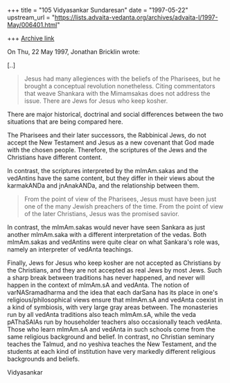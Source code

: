 +++
title = "105 Vidyasankar Sundaresan"
date = "1997-05-22"
upstream_url = "https://lists.advaita-vedanta.org/archives/advaita-l/1997-May/006401.html"

+++
[Archive link](https://lists.advaita-vedanta.org/archives/advaita-l/1997-May/006401.html)

On Thu, 22 May 1997, Jonathan Bricklin wrote:

[..]

>
> Jesus had many allegiences
> with the beliefs of the Pharisees, but he brought a conceptual revolution
> nonetheless.  Citing commentators that weave Shankara with the Mimamsakas
> does not address the issue.  There are Jews for Jesus who keep kosher.

There are major historical, doctrinal and social differences between the
two situations that are being compared here.

The Pharisees and their later successors, the Rabbinical Jews, do not
accept the New Testament and Jesus as a new covenant that God made with
the chosen people. Therefore, the scriptures of the Jews and the
Christians have different content.

In contrast, the scriptures interpreted by the mImAm.sakas and the
vedAntins have the same content, but they differ in their views about the
karmakANDa and jnAnakANDa, and the relationship between them.

>From the point of view of the Pharisees, Jesus must have been just one of
the many Jewish preachers of the time. From the point of view of the later
Christians, Jesus was the promised savior.

In contrast, the mImAm.sakas would never have seen Sankara as just another
mImAm.saka with a different interpretation of the vedas. Both mImAm.sakas
and vedAntins were quite clear on what Sankara's role was, namely an
interpreter of vedAnta teachings.

Finally, Jews for Jesus who keep kosher are not accepted as Christians by
the Christians, and they are not accepted as real Jews by most Jews. Such
a sharp break between traditions has never happened, and never will happen
in the context of mImAm.sA and vedAnta. The notion of varNASramadharma and
the idea that each darSana has its place in one's religious/philosophical
views ensure that mImAm.sA and vedAnta coexist in a kind of symbiosis,
with very large gray areas between. The monasteries run by all vedAnta
traditions also teach mImAm.sA, while the veda pAThaSAlAs run by
householder teachers also occasionally teach vedAnta. Those who learn
mImAm.sA and vedAnta in such schools come from the same religious
background and belief. In contrast, no Christian seminary teaches the
Talmud, and no yeshiva teaches the New Testament, and the students at each
kind of institution have very markedly different religious backgrounds and
beliefs.

Vidyasankar

